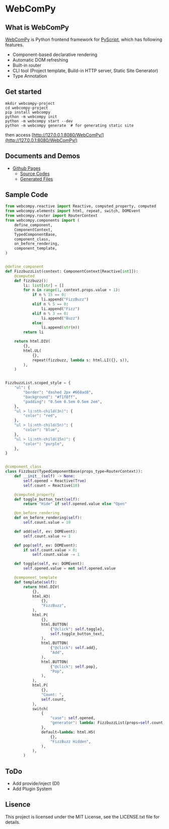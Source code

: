 # WebComPy

## What is WebComPy
[WebComPy](https://github.com/kniwase/WebComPy) is Python frontend framework for [PyScript](https://github.com/pyscript/pyscript), which has following features.

- Component-based declarative rendering
- Automatic DOM refreshing
- Built-in router
- CLI tool (Project template, Build-in HTTP server, Static Site Generator)
- Type Annotation

## Get started
```
mkdir webcompy-project
cd webcompy-project
pip install webcompy
python -m webcompy init
python -m webcompy start --dev
python -m webcompy generate  # for generating static site
```

then access [http://127.0.0.1:8080/WebComPy/](http://127.0.0.1:8080/WebComPy/)

## Documents and Demos
- [Github Pages](https://kniwase.github.io/WebComPy/)
    * [Source Codes](https://github.com/kniwase/WebComPy/tree/main/docs_src/)
    * [Generated Files](https://github.com/kniwase/WebComPy/tree/main/docs/)

## Sample Code
```python
from webcompy.reactive import Reactive, computed_property, computed
from webcompy.elements import html, repeat, switch, DOMEvent
from webcompy.router import RouterContext
from webcompy.components import (
    define_component,
    ComponentContext,
    TypedComponentBase,
    component_class,
    on_before_rendering,
    component_template,
)


@define_component
def FizzbuzzList(context: ComponentContext[Reactive[int]]):
    @computed
    def fizzbuzz():
        li: list[str] = []
        for n in range(1, context.props.value + 1):
            if n % 15 == 0:
                li.append("FizzBuzz")
            elif n % 5 == 0:
                li.append("Fizz")
            elif n % 3 == 0:
                li.append("Buzz")
            else:
                li.append(str(n))
        return li

    return html.DIV(
        {},
        html.UL(
            {},
            repeat(fizzbuzz, lambda s: html.LI({}, s)),
        ),
    )


FizzbuzzList.scoped_style = {
    "ul": {
        "border": "dashed 2px #668ad8",
        "background": "#f1f8ff",
        "padding": "0.5em 0.5em 0.5em 2em",
    },
    "ul > li:nth-child(3n)": {
        "color": "red",
    },
    "ul > li:nth-child(5n)": {
        "color": "blue",
    },
    "ul > li:nth-child(15n)": {
        "color": "purple",
    },
}


@component_class
class Fizzbuzz(TypedComponentBase(props_type=RouterContext)):
    def __init__(self) -> None:
        self.opened = Reactive(True)
        self.count = Reactive(10)

    @computed_property
    def toggle_button_text(self):
        return "Hide" if self.opened.value else "Open"

    @on_before_rendering
    def on_before_rendering(self):
        self.count.value = 10

    def add(self, ev: DOMEvent):
        self.count.value += 1

    def pop(self, ev: DOMEvent):
        if self.count.value > 0:
            self.count.value -= 1

    def toggle(self, ev: DOMEvent):
        self.opened.value = not self.opened.value

    @component_template
    def template(self):
        return html.DIV(
            {},
            html.H3(
                {},
                "FizzBuzz",
            ),
            html.P(
                {},
                html.BUTTON(
                    {"@click": self.toggle},
                    self.toggle_button_text,
                ),
                html.BUTTON(
                    {"@click": self.add},
                    "Add",
                ),
                html.BUTTON(
                    {"@click": self.pop},
                    "Pop",
                ),
            ),
            html.P(
                {},
                "Count: ",
                self.count,
            ),
            switch(
                {
                    "case": self.opened,
                    "generator": lambda: FizzbuzzList(props=self.count),
                },
                default=lambda: html.H5(
                    {},
                    "FizzBuzz Hidden",
                ),
            ),
        )

```

## ToDo
- Add provide/inject (DI)
- Add Plugin System

## Lisence
This project is licensed under the MIT License, see the LICENSE.txt file for details.

